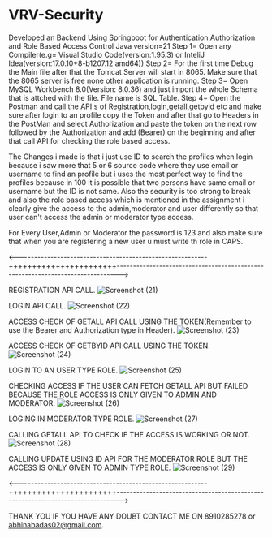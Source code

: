 # VRV-Security
Developed an Backend Using Springboot for Authentication,Authorization and Role Based Access Control
Java version=21
Step 1= Open any Compiler(e.g= Visual Studio Code(version:1.95.3) or InteliJ Idea(version:17.0.10+8-b1207.12 amd64))
Step 2= For the first time Debug the Main file after that the Tomcat Server will start in 8065. Make sure that the 8065 server is free none other application is running.
Step 3= Open MySQL Workbench 8.0(Version: 8.0.36) and just import the whole Schema that is attched with the file. File name is SQL Table.
Step 4= Open the Postman and call the API's of Registration,login,getall,getbyid etc and make sure after login to an profile copy the Token and after that go to Headers in the PostMan and select Authorization and paste the token on the next row followed by the Authorization and add (Bearer) on the beginning and after that call API for checking the role based access.

The Changes i made is that i just use ID to search the profiles when login because i saw more that 5 or 6 source code where they use email or username to find an profile but i uses the most perfect way to find the profiles because in 100 it is possible that two persons have same email or username but the ID is not same.
Also the security is too strong to break and also the role based access which is mentioned in the assignment i clearly give the access to the admin,moderator and user differently so that user can't access the admin or moderator type access.

For Every User,Admin or Moderator the password is 123 and also make sure that when you are registering a new user u must write th role in CAPS.


<----------------------------------------------------------+++++++++++++++++++++++------------------------------------------------------------------------------->

REGISTRATION API CALL.
![Screenshot (21)](https://github.com/user-attachments/assets/594c96df-b23e-4e34-9c59-0eddce544c2e)




LOGIN API CALL.
![Screenshot (22)](https://github.com/user-attachments/assets/7917e13e-af66-4a78-9a06-a08f9d869cbd)




ACCESS CHECK OF GETALL API CALL USING THE TOKEN(Remember to use the Bearer and Authorization type in Header).
![Screenshot (23)](https://github.com/user-attachments/assets/2578b5d6-e67e-4501-9db1-87b264f4e17a)




ACCESS CHECK OF GETBYID API CALL USING THE TOKEN.
![Screenshot (24)](https://github.com/user-attachments/assets/c137b3dd-7100-47d6-934d-64c554c2c192)




LOGIN TO AN USER TYPE ROLE.
![Screenshot (25)](https://github.com/user-attachments/assets/349dbdb6-4f3d-485f-8285-9e6903806dd1)





CHECKING ACCESS IF THE USER CAN FETCH GETALL API BUT FAILED BECAUSE THE ROLE ACCESS IS ONLY GIVEN TO ADMIN AND MODERATOR.
![Screenshot (26)](https://github.com/user-attachments/assets/582836b6-5100-470e-a9ee-4c3743e8520b)





LOGING IN MODERATOR TYPE ROLE.
![Screenshot (27)](https://github.com/user-attachments/assets/ff34d803-f43b-45f3-9f9e-55e6d8cd05f0)





CALLING GETALL API TO CHECK IF THE ACCESS IS WORKING OR NOT.
![Screenshot (28)](https://github.com/user-attachments/assets/f12c09d7-357b-4ab6-82e5-b51142c2f351)




CALLING UPDATE USING ID API FOR THE MODERATOR ROLE BUT THE ACCESS IS ONLY GIVEN TO ADMIN TYPE ROLE.
![Screenshot (29)](https://github.com/user-attachments/assets/750fc334-9e5c-4f87-949e-4798edf01493)




<----------------------------------------------------------+++++++++++++++++++++++------------------------------------------------------------------------------->

THANK YOU IF YOU HAVE ANY DOUBT CONTACT ME ON 8910285278 or abhinabadas02@gmail.com.
